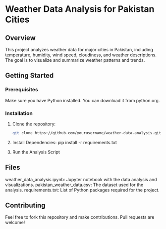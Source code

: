 # Weather Data Analysis for Pakistan Cities

## Overview
This project analyzes weather data for major cities in Pakistan, including temperature, humidity, wind speed, cloudiness, and weather descriptions. The goal is to visualize and summarize weather patterns and trends.

## Getting Started

### Prerequisites
Make sure you have Python installed. You can download it from python.org.

### Installation

1. Clone the repository:
   ```bash
   git clone https://github.com/yourusername/weather-data-analysis.git

2. Install Dependencies:
   pip install -r requirements.txt

3. Run the Analysis Script 

## Files

weather_data_analysis.ipynb: Jupyter notebook with the data analysis and visualizations.
pakistan_weather_data.csv: The dataset used for the analysis.
requirements.txt: List of Python packages required for the project.

## Contributing
Feel free to fork this repository and make contributions. Pull requests are welcome!
